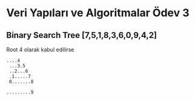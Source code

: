 # Veri Yapıları ve Algoritmalar Ödev 3

## Binary Search Tree [7,5,1,8,3,6,0,9,4,2]
Root 4 olarak kabul edilirse

<code>....4<br>
...3.5<br>
..2...6<br>
.1.....7<br>
0.......8<br>
.........9</code>